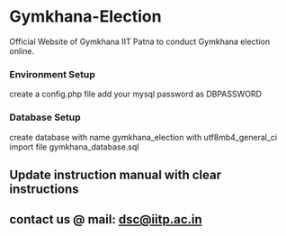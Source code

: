 # Gymkhana-Election
Official Website of Gymkhana IIT Patna to conduct Gymkhana election online.

### Environment Setup

create a config.php file
add your mysql password as DBPASSWORD   

### Database Setup 

create database with name gymkhana_election with utf8mb4_general_ci
import file gymkhana_database.sql

## Update instruction manual with clear instructions

## contact us @ mail: dsc@iitp.ac.in

